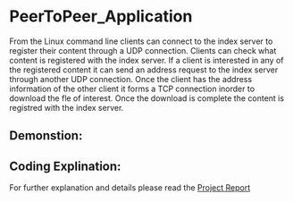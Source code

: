 # PeerToPeer_Application
From the Linux command line clients can connect to the index server to register their content through a UDP connection. Clients can check what content is registered with the index server. If a client is interested in any of the registered content it can send an address request to the index server through another UDP connection. Once the client has the address information of the other client it forms a TCP connection inorder to download the fle of interest. Once the download is complete the content is registred with the index server.

## Demonstion:

## Coding Explination:

For further explanation and details please read the [Project Report](Report.pdf) 
